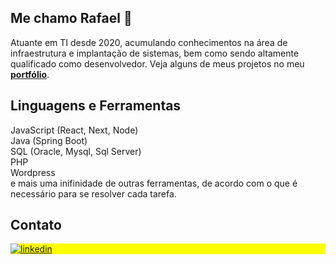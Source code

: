 ## Me chamo Rafael 👋
Atuante em TI desde 2020, acumulando conhecimentos na área de infraestrutura e implantação de sistemas, bem como sendo altamente qualificado como desenvolvedor.
Veja alguns de meus projetos no meu **[portfólio](https://leafcarvalho.github.io)**.

## Linguagens e Ferramentas
JavaScript (React, Next, Node) </br>
Java (Spring Boot) </br>
SQL (Oracle, Mysql, Sql Server) </br>
PHP </br>
Wordpress </br>
e mais uma inifinidade de outras ferramentas, de acordo com o que é necessário para se resolver cada tarefa.

## Contato

<p align="left" style="background:yellow">
<a href="https://www.linkedin.com/in/rafaelcarvalhosl" target="_blank">
  <img align="center" src="https://img.shields.io/badge/-rafaelcarvalhosl-05122A?style=flat&logo=linkedin" alt="linkedin"/>
</a>
</p>
